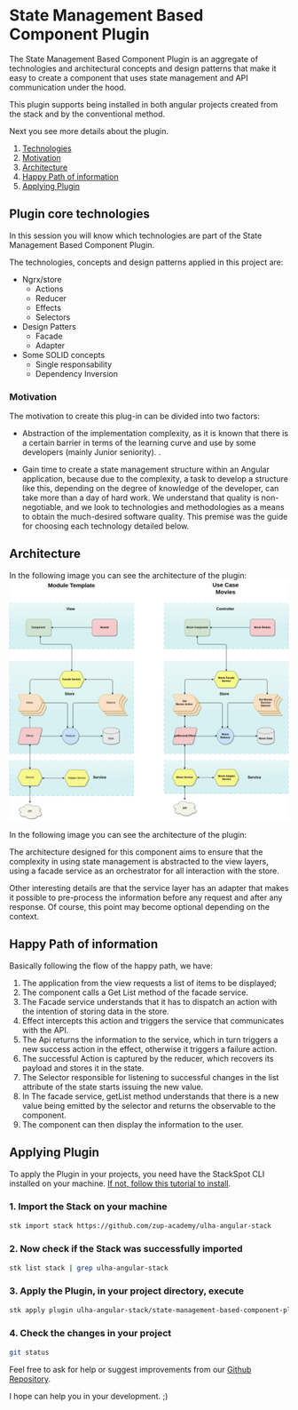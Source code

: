 # **State Management Based Component Plugin**

The State Management Based Component Plugin is an aggregate of technologies and architectural concepts and design patterns that make it easy to create a component that uses state management and API communication under the hood.

This plugin supports being installed in both angular projects created from the stack and by the conventional method.

Next you see more details about the plugin.

1. [Technologies](#plugin-core-technologies)
2. [Motivation](#motivation)
3. [Architecture](#architecture)
4. [Happy Path of information](#happy-path-of-information)
5. [Applying Plugin](#applying-plugin)

## **Plugin core technologies**

In this session you will know which technologies are part of the State Management Based Component Plugin.

The technologies, concepts and design patterns applied in this project are:

- Ngrx/store
    - Actions
    - Reducer
    - Effects
    - Selectors
- Design Patters
    - Facade
    - Adapter
- Some SOLID concepts
    - Single responsability
    - Dependency Inversion

### **Motivation**

The motivation to create this plug-in can be divided into two factors: 
- Abstraction of the implementation complexity, as it is known that there is a certain barrier in terms of the learning curve and use by some developers (mainly Junior seniority). .

- Gain time to create a state management structure within an Angular application, because due to the complexity, a task to develop a structure like this, depending on the degree of knowledge of the developer, can take more than a day of hard work.
We understand that quality is non-negotiable, and we look to technologies and methodologies as a means to obtain the much-desired software quality. This premise was the guide for choosing each technology detailed below.

## **Architecture**
In the following image you can see the architecture of the plugin:
![Architecture](../architecture.png)

In the following image you can see the architecture of the plugin:

The architecture designed for this component aims to ensure that the complexity in using state management is abstracted to the view layers, using a facade service as an orchestrator for all interaction with the store.

Other interesting details are that the service layer has an adapter that makes it possible to pre-process the information before any request and after any response. Of course, this point may become optional depending on the context.

## **Happy Path of information**
Basically following the flow of the happy path, we have:
1. The application from the view requests a list of items to be displayed;
2. The component calls a Get List method of the facade service.
3. The Facade service understands that it has to dispatch an action with the intention of storing data in the store.
4. Effect intercepts this action and triggers the service that communicates with the API.
5. The Api returns the information to the service, which in turn triggers a new success action in the effect, otherwise it triggers a failure action.
6. The successful Action is captured by the reducer, which recovers its payload and stores it in the state.
7. The Selector responsible for listening to successful changes in the list attribute of the state starts issuing the new value.
8. In The facade service, getList method understands that there is a new value being emitted by the selector and returns the observable to the component.
9. The component can then display the information to the user.

## **Applying Plugin**

To apply the Plugin in your projects, you need have the StackSpot CLI installed on your machine. [If not, follow this tutorial to install](https://docs.stackspot.com/docs/stk-cli/installation/).

### 1. Import the Stack on your machine

```sh
stk import stack https://github.com/zup-academy/ulha-angular-stack
```

### 2. Now check if the Stack was successfully imported

```sh
stk list stack | grep ulha-angular-stack
```

### 3. Apply the Plugin, in your project directory, execute

```sh
stk apply plugin ulha-angular-stack/state-management-based-component-plugin
```

### 4. Check the changes in your project

```sh
git status
```

Feel free to ask for help or suggest improvements from our [Github Repository](https://github.com/paulowalmeida/ulha-angular-stack/issues).

I hope can help you in your development. ;)